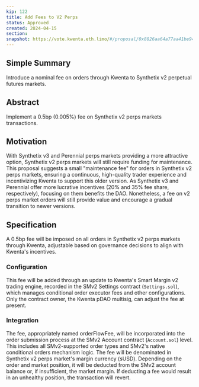 ```yaml
---
kip: 122
title: Add Fees to V2 Perps
status: Approved
created: 2024-04-15
section:
snapshot: https://vote.kwenta.eth.limo/#/proposal/0x8826aa64a77aa41be94d03f060ec33e243625edac7e8b87e8089fd06b663077f
---
```


## Simple Summary
Introduce a nominal fee on orders through Kwenta to Synthetix v2 perpetual futures markets.

## Abstract
Implement a 0.5bp (0.005%) fee on Synthetix v2 perps markets transactions.

## Motivation
With Synthetix v3 and Perennial perps markets providing a more attractive option, Synthetix v2 perps markets will still require funding for maintenance. This proposal suggests a small "maintenance fee" for orders in Synthetix v2 perps markets, ensuring a continuous, high-quality trader experience and incentivizing Kwenta to support this older version. As Synthetix v3 and Perennial offer more lucrative incentives (20% and 35% fee share, respectively), focusing on them benefits the DAO. Nonetheless, a fee on v2 perps market orders will still provide value and encourage a gradual transition to newer versions.

## Specification
A 0.5bp fee will be imposed on all orders in Synthetix v2 perps markets through Kwenta, adjustable based on governance decisions to align with Kwenta's incentives.
### Configuration
This fee will be added through an update to Kwenta's Smart Margin v2 trading engine, recorded in the SMv2 Settings contract (``Settings.sol``), which manages conditional order executor fees and other configurations. Only the contract owner, the Kwenta pDAO multisig, can adjust the fee at present.
### Integration
The fee, appropriately named orderFlowFee, will be incorporated into the order submission process at the SMv2 Account contract (``Account.sol``) level. This includes all SMv2-supported order types and SMv2's native conditional orders mechanism logic. The fee will be denominated in Synthetix v2 perps market's margin currency (sUSD). Depending on the order and market position, it will be deducted from the SMv2 account balance or, if insufficient, the market margin. If deducting a fee would result in an unhealthy position, the transaction will revert.
